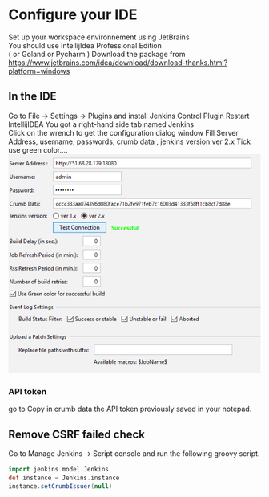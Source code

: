 # Configure your IDE 
Set up your workspace environnement using JetBrains      
You should use IntellijIdea Professional Edition    
( or Goland or Pycharm ) 
Download the package from   
https://www.jetbrains.com/idea/download/download-thanks.html?platform=windows

## In the IDE 
Go to File -> Settings  -> Plugins 
and install Jenkins Control Plugin 
Restart IntellijIDEA
You got a right-hand side tab named Jenkins   
Click on the wrench to get the configuration dialog window
Fill Server Address, username, passwords, crumb data , jenkins version ver 2.x
Tick use green color....
![Jenkins_config](screenshots/jenkins_config_plugin.png)
### API token  
go to 
Copy in crumb data the API token previously saved in your notepad. 

## Remove CSRF failed check 
Go to Manage Jenkins -> Script console and run the following groovy script.
```groovy
import jenkins.model.Jenkins
def instance = Jenkins.instance
instance.setCrumbIssuer(null)
```

